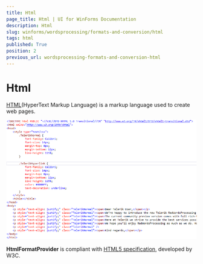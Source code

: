 ```yaml
---
title: Html
page_title: Html | UI for WinForms Documentation
description: Html
slug: winforms/wordsprocessing/formats-and-conversion/html
tags: html
published: True
position: 2
previous_url: wordsprocessing-formats-and-conversion-html
---
```


# Html



[HTML](http://en.wikipedia.org/wiki/HTML)(HyperText Markup Language) is a markup language used to create web pages.

![wordsprocessing-formats-and-conversion-html 001](images/wordsprocessing-formats-and-conversion-html001.png)

__HtmlFormatProvider__ is compliant with [HTML5 specification](http://www.w3.org/TR/html5/), developed by W3C.
      
